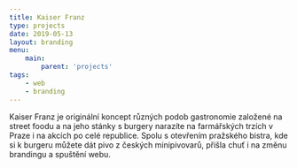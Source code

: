 ```yaml
---
title: Kaiser Franz
type: projects
date: 2019-05-13
layout: branding
menu:
    main:
        parent: 'projects'
tags:
    - web
    - branding
---
```


Kaiser Franz je originální koncept různých podob gastronomie založené na street foodu a na jeho stánky s burgery narazíte na farmářských trzích v Praze i na akcích po celé republice. Spolu s otevřením pražského bistra, kde si k burgeru můžete dát pivo z českých minipivovarů, přišla chuť i na změnu brandingu a spuštění webu.
